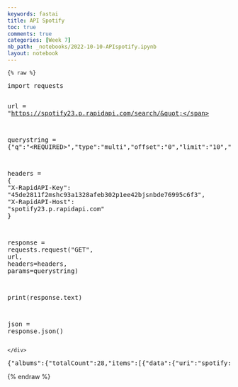 ```yaml
---
keywords: fastai
title: API Spotify
toc: true
comments: true
categories: [Week 7]
nb_path: _notebooks/2022-10-10-APIspotify.ipynb
layout: notebook
---
```


<!--
#################################################
### THIS FILE WAS AUTOGENERATED! DO NOT EDIT! ###
#################################################
# file to edit: _notebooks/2022-10-10-APIspotify.ipynb
-->

<div class="container" id="notebook-container">
        
    {% raw %}
    
<div class="cell border-box-sizing code_cell rendered">
<div class="input">

<div class="inner_cell">
    <div class="input_area">
<div class=" highlight hl-ipython3"><pre><span></span><span class="kn">import</span> <span class="nn">requests</span>

<span class="n">url</span> <span class="o">=</span> <span class="s2">&quot;https://spotify23.p.rapidapi.com/search/&quot;</span>

<span class="n">querystring</span> <span class="o">=</span> <span class="p">{</span><span class="s2">&quot;q&quot;</span><span class="p">:</span><span class="s2">&quot;&lt;REQUIRED&gt;&quot;</span><span class="p">,</span><span class="s2">&quot;type&quot;</span><span class="p">:</span><span class="s2">&quot;multi&quot;</span><span class="p">,</span><span class="s2">&quot;offset&quot;</span><span class="p">:</span><span class="s2">&quot;0&quot;</span><span class="p">,</span><span class="s2">&quot;limit&quot;</span><span class="p">:</span><span class="s2">&quot;10&quot;</span><span class="p">,</span><span class="s2">&quot;numberOfTopResults&quot;</span><span class="p">:</span><span class="s2">&quot;5&quot;</span><span class="p">}</span>

<span class="n">headers</span> <span class="o">=</span> <span class="p">{</span>
	<span class="s2">&quot;X-RapidAPI-Key&quot;</span><span class="p">:</span> <span class="s2">&quot;45de2811f2mshc93a1328afeb302p1ee42bjsnbde76995c6f3&quot;</span><span class="p">,</span>
	<span class="s2">&quot;X-RapidAPI-Host&quot;</span><span class="p">:</span> <span class="s2">&quot;spotify23.p.rapidapi.com&quot;</span>
<span class="p">}</span>

<span class="n">response</span> <span class="o">=</span> <span class="n">requests</span><span class="o">.</span><span class="n">request</span><span class="p">(</span><span class="s2">&quot;GET&quot;</span><span class="p">,</span> <span class="n">url</span><span class="p">,</span> <span class="n">headers</span><span class="o">=</span><span class="n">headers</span><span class="p">,</span> <span class="n">params</span><span class="o">=</span><span class="n">querystring</span><span class="p">)</span>

<span class="nb">print</span><span class="p">(</span><span class="n">response</span><span class="o">.</span><span class="n">text</span><span class="p">)</span>

<span class="n">json</span> <span class="o">=</span> <span class="n">response</span><span class="o">.</span><span class="n">json</span><span class="p">()</span> 
</pre></div>

    </div>
</div>
</div>

<div class="output_wrapper">
<div class="output">

<div class="output_area">

<div class="output_subarea output_stream output_stdout output_text">
<pre>{&#34;albums&#34;:{&#34;totalCount&#34;:28,&#34;items&#34;:[{&#34;data&#34;:{&#34;uri&#34;:&#34;spotify:album:1rVhockt4RAiZFaK3M3zPB&#34;,&#34;name&#34;:&#34;No Jacket Required (2016 Remaster)&#34;,&#34;artists&#34;:{&#34;items&#34;:[{&#34;uri&#34;:&#34;spotify:artist:4lxfqrEsLX6N1N4OCSkILp&#34;,&#34;profile&#34;:{&#34;name&#34;:&#34;Phil Collins&#34;}}]},&#34;coverArt&#34;:{&#34;sources&#34;:[{&#34;url&#34;:&#34;https:\/\/i.scdn.co\/image\/ab67616d00001e0279553c4dcec1846d3a5c49ab&#34;,&#34;width&#34;:300,&#34;height&#34;:300},{&#34;url&#34;:&#34;https:\/\/i.scdn.co\/image\/ab67616d0000485179553c4dcec1846d3a5c49ab&#34;,&#34;width&#34;:64,&#34;height&#34;:64},{&#34;url&#34;:&#34;https:\/\/i.scdn.co\/image\/ab67616d0000b27379553c4dcec1846d3a5c49ab&#34;,&#34;width&#34;:640,&#34;height&#34;:640}]},&#34;date&#34;:{&#34;year&#34;:1985}}},{&#34;data&#34;:{&#34;uri&#34;:&#34;spotify:album:7avlHipAwnKsxcXwC9Wpin&#34;,&#34;name&#34;:&#34;No Jacket Required (Deluxe Edition)&#34;,&#34;artists&#34;:{&#34;items&#34;:[{&#34;uri&#34;:&#34;spotify:artist:4lxfqrEsLX6N1N4OCSkILp&#34;,&#34;profile&#34;:{&#34;name&#34;:&#34;Phil Collins&#34;}}]},&#34;coverArt&#34;:{&#34;sources&#34;:[{&#34;url&#34;:&#34;https:\/\/i.scdn.co\/image\/ab67616d00001e0257480be4ce4fd7659a25b7d9&#34;,&#34;width&#34;:300,&#34;height&#34;:300},{&#34;url&#34;:&#34;https:\/\/i.scdn.co\/image\/ab67616d0000485157480be4ce4fd7659a25b7d9&#34;,&#34;width&#34;:64,&#34;height&#34;:64},{&#34;url&#34;:&#34;https:\/\/i.scdn.co\/image\/ab67616d0000b27357480be4ce4fd7659a25b7d9&#34;,&#34;width&#34;:640,&#34;height&#34;:640}]},&#34;date&#34;:{&#34;year&#34;:1985}}},{&#34;data&#34;:{&#34;uri&#34;:&#34;spotify:album:3JalRx7hoyAC7pyoc7aaw7&#34;,&#34;name&#34;:&#34;Some Assembly Required&#34;,&#34;artists&#34;:{&#34;items&#34;:[{&#34;uri&#34;:&#34;spotify:artist:1dwRnam2taNMv8H3VR6isd&#34;,&#34;profile&#34;:{&#34;name&#34;:&#34;Assembly of Dust&#34;}}]},&#34;coverArt&#34;:{&#34;sources&#34;:[{&#34;url&#34;:&#34;https:\/\/i.scdn.co\/image\/ab67616d00001e023a08256fb7ce8a38b41ea5ff&#34;,&#34;width&#34;:300,&#34;height&#34;:300},{&#34;url&#34;:&#34;https:\/\/i.scdn.co\/image\/ab67616d000048513a08256fb7ce8a38b41ea5ff&#34;,&#34;width&#34;:64,&#34;height&#34;:64},{&#34;url&#34;:&#34;https:\/\/i.scdn.co\/image\/ab67616d0000b2733a08256fb7ce8a38b41ea5ff&#34;,&#34;width&#34;:640,&#34;height&#34;:640}]},&#34;date&#34;:{&#34;year&#34;:2009}}},{&#34;data&#34;:{&#34;uri&#34;:&#34;spotify:album:5gxL1YPTDUtyUG2Qp3wVO0&#34;,&#34;name&#34;:&#34;Required Etiquette Vol. 1&#34;,&#34;artists&#34;:{&#34;items&#34;:[{&#34;uri&#34;:&#34;spotify:artist:0LyfQWJT6nXafLPZqxe9Of&#34;,&#34;profile&#34;:{&#34;name&#34;:&#34;Various Artists&#34;}}]},&#34;coverArt&#34;:{&#34;sources&#34;:[{&#34;url&#34;:&#34;https:\/\/i.scdn.co\/image\/ab67616d00001e023f494786d82cc0f20a452dbe&#34;,&#34;width&#34;:300,&#34;height&#34;:300},{&#34;url&#34;:&#34;https:\/\/i.scdn.co\/image\/ab67616d000048513f494786d82cc0f20a452dbe&#34;,&#34;width&#34;:64,&#34;height&#34;:64},{&#34;url&#34;:&#34;https:\/\/i.scdn.co\/image\/ab67616d0000b2733f494786d82cc0f20a452dbe&#34;,&#34;width&#34;:640,&#34;height&#34;:640}]},&#34;date&#34;:{&#34;year&#34;:2014}}},{&#34;data&#34;:{&#34;uri&#34;:&#34;spotify:album:53aQdegVPKq4MgSGgCQuLz&#34;,&#34;name&#34;:&#34;No Faith Required&#34;,&#34;artists&#34;:{&#34;items&#34;:[{&#34;uri&#34;:&#34;spotify:artist:4DMlDJn7CPSSS0DuUf1vrH&#34;,&#34;profile&#34;:{&#34;name&#34;:&#34;Snowy White&#34;}},{&#34;uri&#34;:&#34;spotify:artist:5zRIFTHDQwGWKZ7z61fFKb&#34;,&#34;profile&#34;:{&#34;name&#34;:&#34;The White Flames&#34;}}]},&#34;coverArt&#34;:{&#34;sources&#34;:[{&#34;url&#34;:&#34;https:\/\/i.scdn.co\/image\/ab67616d00001e02c3e11f275c54926f5bfcb411&#34;,&#34;width&#34;:300,&#34;height&#34;:300},{&#34;url&#34;:&#34;https:\/\/i.scdn.co\/image\/ab67616d00004851c3e11f275c54926f5bfcb411&#34;,&#34;width&#34;:64,&#34;height&#34;:64},{&#34;url&#34;:&#34;https:\/\/i.scdn.co\/image\/ab67616d0000b273c3e11f275c54926f5bfcb411&#34;,&#34;width&#34;:640,&#34;height&#34;:640}]},&#34;date&#34;:{&#34;year&#34;:1996}}},{&#34;data&#34;:{&#34;uri&#34;:&#34;spotify:album:0BbeoTXqQv0qKki6CDcznI&#34;,&#34;name&#34;:&#34;Disassembly Required (Teaser Original Soundtrack)&#34;,&#34;artists&#34;:{&#34;items&#34;:[{&#34;uri&#34;:&#34;spotify:artist:0yXeAQirPMVzAlhxGvux1s&#34;,&#34;profile&#34;:{&#34;name&#34;:&#34;Liam Vickers&#34;}}]},&#34;coverArt&#34;:{&#34;sources&#34;:[{&#34;url&#34;:&#34;https:\/\/i.scdn.co\/image\/ab67616d00001e0226cf2e2751ee0aec2cf62479&#34;,&#34;width&#34;:300,&#34;height&#34;:300},{&#34;url&#34;:&#34;https:\/\/i.scdn.co\/image\/ab67616d0000485126cf2e2751ee0aec2cf62479&#34;,&#34;width&#34;:64,&#34;height&#34;:64},{&#34;url&#34;:&#34;https:\/\/i.scdn.co\/image\/ab67616d0000b27326cf2e2751ee0aec2cf62479&#34;,&#34;width&#34;:640,&#34;height&#34;:640}]},&#34;date&#34;:{&#34;year&#34;:2021}}},{&#34;data&#34;:{&#34;uri&#34;:&#34;spotify:album:1nYOe3S7pWbZwbzS92IScH&#34;,&#34;name&#34;:&#34;Required Repertoire for the 46th PTNA Piano Competition 2022, Vol. 1&#34;,&#34;artists&#34;:{&#34;items&#34;:[{&#34;uri&#34;:&#34;spotify:artist:0LyfQWJT6nXafLPZqxe9Of&#34;,&#34;profile&#34;:{&#34;name&#34;:&#34;Various Artists&#34;}}]},&#34;coverArt&#34;:{&#34;sources&#34;:[{&#34;url&#34;:&#34;https:\/\/i.scdn.co\/image\/ab67616d00001e0258c6ffa1c61bed0f61ac1204&#34;,&#34;width&#34;:300,&#34;height&#34;:300},{&#34;url&#34;:&#34;https:\/\/i.scdn.co\/image\/ab67616d0000485158c6ffa1c61bed0f61ac1204&#34;,&#34;width&#34;:64,&#34;height&#34;:64},{&#34;url&#34;:&#34;https:\/\/i.scdn.co\/image\/ab67616d0000b27358c6ffa1c61bed0f61ac1204&#34;,&#34;width&#34;:640,&#34;height&#34;:640}]},&#34;date&#34;:{&#34;year&#34;:2022}}},{&#34;data&#34;:{&#34;uri&#34;:&#34;spotify:album:3xEUUVwjNVvTaHQjcpea8O&#34;,&#34;name&#34;:&#34;Assembly Required&#34;,&#34;artists&#34;:{&#34;items&#34;:[{&#34;uri&#34;:&#34;spotify:artist:6ytGxUYeXamODJwiXuZvjO&#34;,&#34;profile&#34;:{&#34;name&#34;:&#34;Olivia Penalva&#34;}}]},&#34;coverArt&#34;:{&#34;sources&#34;:[{&#34;url&#34;:&#34;https:\/\/i.scdn.co\/image\/ab67616d00001e02e098b0f0c819f5075263fd0c&#34;,&#34;width&#34;:300,&#34;height&#34;:300},{&#34;url&#34;:&#34;https:\/\/i.scdn.co\/image\/ab67616d00004851e098b0f0c819f5075263fd0c&#34;,&#34;width&#34;:64,&#34;height&#34;:64},{&#34;url&#34;:&#34;https:\/\/i.scdn.co\/image\/ab67616d0000b273e098b0f0c819f5075263fd0c&#34;,&#34;width&#34;:640,&#34;height&#34;:640}]},&#34;date&#34;:{&#34;year&#34;:2022}}},{&#34;data&#34;:{&#34;uri&#34;:&#34;spotify:album:55bIeFDVLsLwa3WEnSJe0C&#34;,&#34;name&#34;:&#34;No Fantasy Required&#34;,&#34;artists&#34;:{&#34;items&#34;:[{&#34;uri&#34;:&#34;spotify:artist:5l9wiTZVfqQTfMDOt0HtwC&#34;,&#34;profile&#34;:{&#34;name&#34;:&#34;Tiga&#34;}}]},&#34;coverArt&#34;:{&#34;sources&#34;:[{&#34;url&#34;:&#34;https:\/\/i.scdn.co\/image\/ab67616d00001e023542e4268c5a12d41a98b164&#34;,&#34;width&#34;:300,&#34;height&#34;:300},{&#34;url&#34;:&#34;https:\/\/i.scdn.co\/image\/ab67616d000048513542e4268c5a12d41a98b164&#34;,&#34;width&#34;:64,&#34;height&#34;:64},{&#34;url&#34;:&#34;https:\/\/i.scdn.co\/image\/ab67616d0000b2733542e4268c5a12d41a98b164&#34;,&#34;width&#34;:640,&#34;height&#34;:640}]},&#34;date&#34;:{&#34;year&#34;:2016}}},{&#34;data&#34;:{&#34;uri&#34;:&#34;spotify:album:2ZNhj2qao5CEasrS2NH45J&#34;,&#34;name&#34;:&#34;No Assembly Required&#34;,&#34;artists&#34;:{&#34;items&#34;:[{&#34;uri&#34;:&#34;spotify:artist:70BRQ5tBte6kVqHviL3srE&#34;,&#34;profile&#34;:{&#34;name&#34;:&#34;Pieces Of A Dream&#34;}}]},&#34;coverArt&#34;:{&#34;sources&#34;:[{&#34;url&#34;:&#34;https:\/\/i.scdn.co\/image\/ab67616d00001e0238b547096e33bf308c492a4b&#34;,&#34;width&#34;:300,&#34;height&#34;:300},{&#34;url&#34;:&#34;https:\/\/i.scdn.co\/image\/ab67616d0000485138b547096e33bf308c492a4b&#34;,&#34;width&#34;:64,&#34;height&#34;:64},{&#34;url&#34;:&#34;https:\/\/i.scdn.co\/image\/ab67616d0000b27338b547096e33bf308c492a4b&#34;,&#34;width&#34;:640,&#34;height&#34;:640}]},&#34;date&#34;:{&#34;year&#34;:2004}}}]},&#34;artists&#34;:{&#34;totalCount&#34;:9,&#34;items&#34;:[{&#34;data&#34;:{&#34;uri&#34;:&#34;spotify:artist:1g05P4Ua1FzC0cQxSlgmyu&#34;,&#34;profile&#34;:{&#34;name&#34;:&#34;Required&#34;},&#34;visuals&#34;:{&#34;avatarImage&#34;:{&#34;sources&#34;:[{&#34;url&#34;:&#34;https:\/\/i.scdn.co\/image\/ab6761610000e5ebc86baaa7ad722a74dda4d43c&#34;,&#34;width&#34;:640,&#34;height&#34;:640},{&#34;url&#34;:&#34;https:\/\/i.scdn.co\/image\/ab6761610000f178c86baaa7ad722a74dda4d43c&#34;,&#34;width&#34;:160,&#34;height&#34;:160}]}}}},{&#34;data&#34;:{&#34;uri&#34;:&#34;spotify:artist:2FikzP9y7jVNqwpMgvyxnk&#34;,&#34;profile&#34;:{&#34;name&#34;:&#34;Assembly Required&#34;},&#34;visuals&#34;:{&#34;avatarImage&#34;:{&#34;sources&#34;:[{&#34;url&#34;:&#34;https:\/\/i.scdn.co\/image\/ab6761610000e5eb4cbc0b4529e9795a45a7ffe2&#34;,&#34;width&#34;:640,&#34;height&#34;:640},{&#34;url&#34;:&#34;https:\/\/i.scdn.co\/image\/ab6761610000f1784cbc0b4529e9795a45a7ffe2&#34;,&#34;width&#34;:160,&#34;height&#34;:160}]}}}},{&#34;data&#34;:{&#34;uri&#34;:&#34;spotify:artist:4C2vxz7RaHdh9A97EA4NEp&#34;,&#34;profile&#34;:{&#34;name&#34;:&#34;Required for Entry&#34;},&#34;visuals&#34;:{&#34;avatarImage&#34;:{&#34;sources&#34;:[{&#34;url&#34;:&#34;https:\/\/i.scdn.co\/image\/ab6761610000e5eb49f6cfb7fc3162bd3024683a&#34;,&#34;width&#34;:640,&#34;height&#34;:640},{&#34;url&#34;:&#34;https:\/\/i.scdn.co\/image\/ab6761610000f17849f6cfb7fc3162bd3024683a&#34;,&#34;width&#34;:160,&#34;height&#34;:160}]}}}},{&#34;data&#34;:{&#34;uri&#34;:&#34;spotify:artist:0S5ZedpU3jHX9ihOrOVYhT&#34;,&#34;profile&#34;:{&#34;name&#34;:&#34;Maintenance Required&#34;},&#34;visuals&#34;:{&#34;avatarImage&#34;:{&#34;sources&#34;:[{&#34;url&#34;:&#34;https:\/\/i.scdn.co\/image\/ab6761610000e5ebbbe71234449ca45b2bc7da2a&#34;,&#34;width&#34;:640,&#34;height&#34;:640},{&#34;url&#34;:&#34;https:\/\/i.scdn.co\/image\/ab6761610000f178bbe71234449ca45b2bc7da2a&#34;,&#34;width&#34;:160,&#34;height&#34;:160}]}}}},{&#34;data&#34;:{&#34;uri&#34;:&#34;spotify:artist:7npQgtl4CC9gX2uq9voTT2&#34;,&#34;profile&#34;:{&#34;name&#34;:&#34;No Assembly Required&#34;},&#34;visuals&#34;:{&#34;avatarImage&#34;:{&#34;sources&#34;:[{&#34;url&#34;:&#34;https:\/\/i.scdn.co\/image\/ab6761610000e5ebd0309f42daa0bfd24954bd6e&#34;,&#34;width&#34;:640,&#34;height&#34;:640},{&#34;url&#34;:&#34;https:\/\/i.scdn.co\/image\/ab6761610000f178d0309f42daa0bfd24954bd6e&#34;,&#34;width&#34;:160,&#34;height&#34;:160}]}}}},{&#34;data&#34;:{&#34;uri&#34;:&#34;spotify:artist:5QDlAcYAOhP52ors9UnBah&#34;,&#34;profile&#34;:{&#34;name&#34;:&#34;No Assembly Required&#34;},&#34;visuals&#34;:{&#34;avatarImage&#34;:null}}},{&#34;data&#34;:{&#34;uri&#34;:&#34;spotify:artist:6BAFZXut0gZrxHlxNWUBzn&#34;,&#34;profile&#34;:{&#34;name&#34;:&#34;Hard Hat Required!!&#34;},&#34;visuals&#34;:{&#34;avatarImage&#34;:{&#34;sources&#34;:[{&#34;url&#34;:&#34;https:\/\/i.scdn.co\/image\/ab67616d0000b273f47c07d1097b04371ca2474a&#34;,&#34;width&#34;:640,&#34;height&#34;:640},{&#34;url&#34;:&#34;https:\/\/i.scdn.co\/image\/ab67616d00004851f47c07d1097b04371ca2474a&#34;,&#34;width&#34;:64,&#34;height&#34;:64}]}}}},{&#34;data&#34;:{&#34;uri&#34;:&#34;spotify:artist:5Ct8sSRWZX4Pp9hEJ6Qr9f&#34;,&#34;profile&#34;:{&#34;name&#34;:&#34;No Assembly Required&#34;},&#34;visuals&#34;:{&#34;avatarImage&#34;:{&#34;sources&#34;:[{&#34;url&#34;:&#34;https:\/\/i.scdn.co\/image\/ab67616d0000b27391150be1b9ed929035666754&#34;,&#34;width&#34;:640,&#34;height&#34;:640},{&#34;url&#34;:&#34;https:\/\/i.scdn.co\/image\/ab67616d0000485191150be1b9ed929035666754&#34;,&#34;width&#34;:64,&#34;height&#34;:64}]}}}},{&#34;data&#34;:{&#34;uri&#34;:&#34;spotify:artist:1q1qCPxxITofbZLotknvyB&#34;,&#34;profile&#34;:{&#34;name&#34;:&#34;Some Assembly Required&#34;},&#34;visuals&#34;:{&#34;avatarImage&#34;:{&#34;sources&#34;:[{&#34;url&#34;:&#34;https:\/\/i.scdn.co\/image\/ab67616d0000b273783e027a2b93eb73654f71e6&#34;,&#34;width&#34;:640,&#34;height&#34;:640},{&#34;url&#34;:&#34;https:\/\/i.scdn.co\/image\/ab67616d00004851783e027a2b93eb73654f71e6&#34;,&#34;width&#34;:64,&#34;height&#34;:64}]}}}}]},&#34;episodes&#34;:{&#34;totalCount&#34;:916,&#34;items&#34;:[{&#34;data&#34;:{&#34;uri&#34;:&#34;spotify:episode:4afg7iiB5Ql8hv5DCpP9KH&#34;,&#34;name&#34;:&#34;Ep. 1023 - New Medical Guidelines Say Parental Consent Not Required For Child Gender Transition&#34;,&#34;coverArt&#34;:{&#34;sources&#34;:[{&#34;url&#34;:&#34;https:\/\/i.scdn.co\/image\/ab6765630000f68d306e6ebc33226673336530f8&#34;,&#34;width&#34;:64,&#34;height&#34;:64},{&#34;url&#34;:&#34;https:\/\/i.scdn.co\/image\/ab67656300005f1f306e6ebc33226673336530f8&#34;,&#34;width&#34;:300,&#34;height&#34;:300},{&#34;url&#34;:&#34;https:\/\/i.scdn.co\/image\/ab6765630000ba8a306e6ebc33226673336530f8&#34;,&#34;width&#34;:640,&#34;height&#34;:640}]},&#34;duration&#34;:{&#34;totalMilliseconds&#34;:3435546},&#34;releaseDate&#34;:{&#34;isoString&#34;:&#34;2022-09-16T18:30:00Z&#34;},&#34;podcast&#34;:{&#34;coverArt&#34;:{&#34;sources&#34;:[{&#34;url&#34;:&#34;https:\/\/i.scdn.co\/image\/ab6765630000f68d306e6ebc33226673336530f8&#34;,&#34;width&#34;:64,&#34;height&#34;:64},{&#34;url&#34;:&#34;https:\/\/i.scdn.co\/image\/ab67656300005f1f306e6ebc33226673336530f8&#34;,&#34;width&#34;:300,&#34;height&#34;:300},{&#34;url&#34;:&#34;https:\/\/i.scdn.co\/image\/ab6765630000ba8a306e6ebc33226673336530f8&#34;,&#34;width&#34;:640,&#34;height&#34;:640}]}},&#34;description&#34;:&#34;Click here to join the member exclusive portion of my show: https:\/\/utm.io\/ueSEm\u00a0  Today on the Matt Walsh Show, the leading \u201ctransgender health\u201d organization has finally released its new guidelines recommending medical and surgical transition for kids. It also recommends going around the parents if they aren\u2019t \u201caffirming.\u201d Parental consent is now optional, says WPATH. Also, in one of the best stories of the year, governor Ron DeSantis ships plane loads of illegals to the sanctuary city of Martha\u2019s Vineyard. We\u2019ll find out how this is just like the holocaust, according to the Left. And the treasury secretary says that the IRS is the foundation of our country. In our Daily Cancellation, a fat activist on Twitter says that she\u2019s only fat because of white people. How does she connect those dots?\u00a0 \u00a0 - - -\u00a0  DailyWire+:  Stop giving your money to woke corporations that hate you. Get your Jeremy\u2019s Razors today at https:\/\/www.jeremysrazors.com.\u00a0  Get the brand new Johnny the Walrus Plushie here: https:\/\/bit.ly\/3CHeLlu\u00a0  \u00a0- - -\u00a0  Today\u2019s Sponsors:  With thousands of satisfied customers and an A+ rating with the Better Business Bureau, Birch Gold can help you protect your savings. Text \&#34;WALSH\&#34; to 989898 for your no-cost, no-obligation, FREE information kit.  Get 10% OFF Your Will! Use Promo Code \u2018WALSH\u2019 at EpicWill.com\u00a0 - - -  Socials:  Follow on Twitter: https:\/\/bit.ly\/3Rv1VeF\u00a0  Follow on Instagram: https:\/\/bit.ly\/3KZC3oA\u00a0  Follow on Facebook: https:\/\/bit.ly\/3eBKjiA\u00a0  Subscribe on YouTube: https:\/\/bit.ly\/3RQp4rs\u00a0 Learn more about your ad choices. Visit podcastchoices.com\/adchoices&#34;,&#34;contentRating&#34;:{&#34;label&#34;:&#34;NONE&#34;}}},{&#34;data&#34;:{&#34;uri&#34;:&#34;spotify:episode:3K4S63et2MdE0227PBB9dw&#34;,&#34;name&#34;:&#34;The Video Game Required Reading List: 1995-1999 [The Resties]&#34;,&#34;coverArt&#34;:{&#34;sources&#34;:[{&#34;url&#34;:&#34;https:\/\/i.scdn.co\/image\/ab6765630000f68d493f9081e6102fecccdfeddb&#34;,&#34;width&#34;:64,&#34;height&#34;:64},{&#34;url&#34;:&#34;https:\/\/i.scdn.co\/image\/ab67656300005f1f493f9081e6102fecccdfeddb&#34;,&#34;width&#34;:300,&#34;height&#34;:300},{&#34;url&#34;:&#34;https:\/\/i.scdn.co\/image\/ab6765630000ba8a493f9081e6102fecccdfeddb&#34;,&#34;width&#34;:640,&#34;height&#34;:640}]},&#34;duration&#34;:{&#34;totalMilliseconds&#34;:3833113},&#34;releaseDate&#34;:{&#34;isoString&#34;:&#34;2022-10-04T06:00:00Z&#34;},&#34;podcast&#34;:{&#34;coverArt&#34;:{&#34;sources&#34;:[{&#34;url&#34;:&#34;https:\/\/i.scdn.co\/image\/0eac8fed3787b82b1f34f5d4ba7a890764d17e48&#34;,&#34;width&#34;:64,&#34;height&#34;:64},{&#34;url&#34;:&#34;https:\/\/i.scdn.co\/image\/7ca66d4bb76706d2a7456813872d08815fe4b9ef&#34;,&#34;width&#34;:300,&#34;height&#34;:300},{&#34;url&#34;:&#34;https:\/\/i.scdn.co\/image\/9dcdb02a31e7eb76c0b97e272476db6552838a3a&#34;,&#34;width&#34;:640,&#34;height&#34;:640}]}},&#34;description&#34;:&#34;The Resties Required Reading List returns! \u00a0Our goal is to curate a \&#34;must play\&#34; list of 25 games released between 1980 to 2020. Think of it like Video Games 101. This week, we&#39;ve selected games from 1995-1999. Join us as we revisit the moment when video games went \u00a0mainstream!\u00a0Visit @thebestiespod on Twitter to see a full list of games from this week&#39;s episode.Previous picks:1985-89 - Super Mario Bros., The Legend of Zelda, SimCity2005-09 - Resident Evil 4, Wii Sports, Call of Duty: Modern WarfareThis week&#39;s bonus recs:\u00a0Deep Rock Galactic and When Worlds Collide (1951)\u00a0&#34;,&#34;contentRating&#34;:{&#34;label&#34;:&#34;EXPLICIT&#34;}}},{&#34;data&#34;:{&#34;uri&#34;:&#34;spotify:episode:1K69VSdmJf2iWMGd7Ys21j&#34;,&#34;name&#34;:&#34;No More Than This Is Required | Ask Daily Stoic&#34;,&#34;coverArt&#34;:{&#34;sources&#34;:[{&#34;url&#34;:&#34;https:\/\/i.scdn.co\/image\/ab6765630000f68d8488dbb4b623f432a3b6a673&#34;,&#34;width&#34;:64,&#34;height&#34;:64},{&#34;url&#34;:&#34;https:\/\/i.scdn.co\/image\/ab67656300005f1f8488dbb4b623f432a3b6a673&#34;,&#34;width&#34;:300,&#34;height&#34;:300},{&#34;url&#34;:&#34;https:\/\/i.scdn.co\/image\/ab6765630000ba8a8488dbb4b623f432a3b6a673&#34;,&#34;width&#34;:640,&#34;height&#34;:640}]},&#34;duration&#34;:{&#34;totalMilliseconds&#34;:973635},&#34;releaseDate&#34;:{&#34;isoString&#34;:&#34;2022-09-30T07:00:00Z&#34;},&#34;podcast&#34;:{&#34;coverArt&#34;:{&#34;sources&#34;:[{&#34;url&#34;:&#34;https:\/\/i.scdn.co\/image\/ab6765630000f68d8488dbb4b623f432a3b6a673&#34;,&#34;width&#34;:64,&#34;height&#34;:64},{&#34;url&#34;:&#34;https:\/\/i.scdn.co\/image\/ab67656300005f1f8488dbb4b623f432a3b6a673&#34;,&#34;width&#34;:300,&#34;height&#34;:300},{&#34;url&#34;:&#34;https:\/\/i.scdn.co\/image\/ab6765630000ba8a8488dbb4b623f432a3b6a673&#34;,&#34;width&#34;:640,&#34;height&#34;:640}]}},&#34;description&#34;:&#34;We are impressed by people who do incredible things\u2013whether it\u2019s creating some great work of art or pulling off some impossible athletic feat, bringing about social change or building an enormous organization. How did they do it? Where did that come from? Sometimes to excuse our own failures, we tell ourselves it was genius or genetics, inspiration rather than perspiration.\ud83d\udcd5 Ryan Holiday&#39;s new book \&#34;Discipline Is Destiny\&#34; is available for pre-order now! We\u2019ve put together a bunch of cool preorder bonuses\u2014among them is a signed and numbered page from the original manuscript of the book. You can learn more about those and how to receive them over at Dailystoic.com\/preorder.\u00a0\u2709\ufe0f Want Stoic wisdom delivered to your inbox daily? Sign up for the FREE Daily Stoic email at https:\/\/dailystoic.com\/dailyemail\ud83d\udcf1 Follow us: Instagram, Twitter, YouTube, TikTok, and Facebook\u00a0See Privacy Policy at https:\/\/art19.com\/privacy and California Privacy Notice at https:\/\/art19.com\/privacy#do-not-sell-my-info.&#34;,&#34;contentRating&#34;:{&#34;label&#34;:&#34;NONE&#34;}}},{&#34;data&#34;:{&#34;uri&#34;:&#34;spotify:episode:0KoDcIN8UXlDFKYYiuwClc&#34;,&#34;name&#34;:&#34;S7E2: No Roadmap Required&#34;,&#34;coverArt&#34;:{&#34;sources&#34;:[{&#34;url&#34;:&#34;https:\/\/i.scdn.co\/image\/ab6765630000f68dc003d1a0800c56a9b3a5f29c&#34;,&#34;width&#34;:64,&#34;height&#34;:64},{&#34;url&#34;:&#34;https:\/\/i.scdn.co\/image\/ab67656300005f1fc003d1a0800c56a9b3a5f29c&#34;,&#34;width&#34;:300,&#34;height&#34;:300},{&#34;url&#34;:&#34;https:\/\/i.scdn.co\/image\/ab6765630000ba8ac003d1a0800c56a9b3a5f29c&#34;,&#34;width&#34;:640,&#34;height&#34;:640}]},&#34;duration&#34;:{&#34;totalMilliseconds&#34;:2357774},&#34;releaseDate&#34;:{&#34;isoString&#34;:&#34;2022-09-20T00:00:00Z&#34;},&#34;podcast&#34;:{&#34;coverArt&#34;:{&#34;sources&#34;:[{&#34;url&#34;:&#34;https:\/\/i.scdn.co\/image\/ab6765630000f68dc003d1a0800c56a9b3a5f29c&#34;,&#34;width&#34;:64,&#34;height&#34;:64},{&#34;url&#34;:&#34;https:\/\/i.scdn.co\/image\/ab67656300005f1fc003d1a0800c56a9b3a5f29c&#34;,&#34;width&#34;:300,&#34;height&#34;:300},{&#34;url&#34;:&#34;https:\/\/i.scdn.co\/image\/ab6765630000ba8ac003d1a0800c56a9b3a5f29c&#34;,&#34;width&#34;:640,&#34;height&#34;:640}]}},&#34;description&#34;:&#34;Michaela always craved the kind of life she didn\u2019t have as a kid. She\u2019d find a stable guy, settle down, and start a family. For several years, she seemed to be on her way. But then she discovered that, no matter how clear that original path may have seemed, she ultimately had to build her own. Email us at loveletters@boston.com.&#34;,&#34;contentRating&#34;:{&#34;label&#34;:&#34;EXPLICIT&#34;}}},{&#34;data&#34;:{&#34;uri&#34;:&#34;spotify:episode:4GN7MqKoicdv5lXOVpLRGc&#34;,&#34;name&#34;:&#34;Orgasms &amp; Oral (No Penetration Required)&#34;,&#34;coverArt&#34;:{&#34;sources&#34;:[{&#34;url&#34;:&#34;https:\/\/i.scdn.co\/image\/ab6765630000f68de0ba39359ef77404cd19e8e5&#34;,&#34;width&#34;:64,&#34;height&#34;:64},{&#34;url&#34;:&#34;https:\/\/i.scdn.co\/image\/ab67656300005f1fe0ba39359ef77404cd19e8e5&#34;,&#34;width&#34;:300,&#34;height&#34;:300},{&#34;url&#34;:&#34;https:\/\/i.scdn.co\/image\/ab6765630000ba8ae0ba39359ef77404cd19e8e5&#34;,&#34;width&#34;:640,&#34;height&#34;:640}]},&#34;duration&#34;:{&#34;totalMilliseconds&#34;:1971853},&#34;releaseDate&#34;:{&#34;isoString&#34;:&#34;2022-07-12T18:21:00Z&#34;},&#34;podcast&#34;:{&#34;coverArt&#34;:{&#34;sources&#34;:[{&#34;url&#34;:&#34;https:\/\/i.scdn.co\/image\/ab6765630000f68de0ba39359ef77404cd19e8e5&#34;,&#34;width&#34;:64,&#34;height&#34;:64},{&#34;url&#34;:&#34;https:\/\/i.scdn.co\/image\/ab67656300005f1fe0ba39359ef77404cd19e8e5&#34;,&#34;width&#34;:300,&#34;height&#34;:300},{&#34;url&#34;:&#34;https:\/\/i.scdn.co\/image\/ab6765630000ba8ae0ba39359ef77404cd19e8e5&#34;,&#34;width&#34;:640,&#34;height&#34;:640}]}},&#34;description&#34;:&#34;It\u2019s a good time to expand our definition of sex. At the end of the day, sex is play for adults: it\u2019s where we collaborate with another person, creating a momentary world of pleasure and eroticism with them. But so often, we assume that sex equals penetration, and here\u2019s the problem with that: not everyone orgasms during penetration. Not everyone feels erotic during penetration! So let\u2019s make sex more interesting and exploratory, shall we?On today\u2019s show, I\u2019m talking up all the different types of non-penetrative sex \u2013 like mutual masturbation, sensual massage, toys, hand stuff \u2013 to help you break out of a conventional sex script, and have sex that\u2019s more tailored to your personality and desires. Because you never have to take penetration off the table entirely\u2026but what would happen if you took it off the table for a little while? (Hint: probably more orgasms.)\u00a0Show Notes:Prostate Play 101Want to Try a Sex Cleanse?\u00a0Penis Problems, Solved\u00a0Shop with Emily4 Ways to Close The Orgasm GapFirst Date, First Orgasm, First Threesome\u00a0 Hosted on Acast. See acast.com\/privacy for more information.&#34;,&#34;contentRating&#34;:{&#34;label&#34;:&#34;EXPLICIT&#34;}}},{&#34;data&#34;:{&#34;uri&#34;:&#34;spotify:episode:1pIV5kyw1Yg1NULRJyM240&#34;,&#34;name&#34;:&#34;The Flagship: &#39;All Gas, No Breaks&#39; mentality required for Texas facing embattled Oklahoma&#34;,&#34;coverArt&#34;:{&#34;sources&#34;:[{&#34;url&#34;:&#34;https:\/\/i.scdn.co\/image\/ab6765630000f68d75db97843096b67fa8a949f7&#34;,&#34;width&#34;:64,&#34;height&#34;:64},{&#34;url&#34;:&#34;https:\/\/i.scdn.co\/image\/ab67656300005f1f75db97843096b67fa8a949f7&#34;,&#34;width&#34;:300,&#34;height&#34;:300},{&#34;url&#34;:&#34;https:\/\/i.scdn.co\/image\/ab6765630000ba8a75db97843096b67fa8a949f7&#34;,&#34;width&#34;:640,&#34;height&#34;:640}]},&#34;duration&#34;:{&#34;totalMilliseconds&#34;:2805916},&#34;releaseDate&#34;:{&#34;isoString&#34;:&#34;2022-10-07T19:29:00Z&#34;},&#34;podcast&#34;:{&#34;coverArt&#34;:{&#34;sources&#34;:[{&#34;url&#34;:&#34;https:\/\/i.scdn.co\/image\/ab6765630000f68d5a9969c4a0d7dca4426ac445&#34;,&#34;width&#34;:64,&#34;height&#34;:64},{&#34;url&#34;:&#34;https:\/\/i.scdn.co\/image\/ab67656300005f1f5a9969c4a0d7dca4426ac445&#34;,&#34;width&#34;:300,&#34;height&#34;:300},{&#34;url&#34;:&#34;https:\/\/i.scdn.co\/image\/ab6765630000ba8a5a9969c4a0d7dca4426ac445&#34;,&#34;width&#34;:640,&#34;height&#34;:640}]}},&#34;description&#34;:&#34;One of the most unique rivalry games in College Football kicks off Saturday morning when Texas takes on Oklahoma in the Red River Showdown. The Flagship Podcast delivers a loaded shows leading up to kickoff as Horns247&#39;s Chip Brown and Taylor Estes deliver the latest intel on the Longhorns QB situation, what to expect from Texas against this embattled OU team and much, much more!   To learn more about listener data and our privacy practices visit: https:\/\/www.audacyinc.com\/privacy-policy     Learn more about your ad choices. Visit https:\/\/podcastchoices.com\/adchoices&#34;,&#34;contentRating&#34;:{&#34;label&#34;:&#34;NONE&#34;}}},{&#34;data&#34;:{&#34;uri&#34;:&#34;spotify:episode:4zdN5vspt3aA2uxmq0sQDt&#34;,&#34;name&#34;:&#34;BARD - Required Standard of Care&#34;,&#34;coverArt&#34;:{&#34;sources&#34;:[{&#34;url&#34;:&#34;https:\/\/i.scdn.co\/image\/ab6765630000f68dc368e8f06ee575aa1e13b698&#34;,&#34;width&#34;:64,&#34;height&#34;:64},{&#34;url&#34;:&#34;https:\/\/i.scdn.co\/image\/ab67656300005f1fc368e8f06ee575aa1e13b698&#34;,&#34;width&#34;:300,&#34;height&#34;:300},{&#34;url&#34;:&#34;https:\/\/i.scdn.co\/image\/ab6765630000ba8ac368e8f06ee575aa1e13b698&#34;,&#34;width&#34;:640,&#34;height&#34;:640}]},&#34;duration&#34;:{&#34;totalMilliseconds&#34;:894563},&#34;releaseDate&#34;:{&#34;isoString&#34;:&#34;2022-10-02T17:00:00Z&#34;},&#34;podcast&#34;:{&#34;coverArt&#34;:{&#34;sources&#34;:[{&#34;url&#34;:&#34;https:\/\/i.scdn.co\/image\/ab6765630000f68dc368e8f06ee575aa1e13b698&#34;,&#34;width&#34;:64,&#34;height&#34;:64},{&#34;url&#34;:&#34;https:\/\/i.scdn.co\/image\/ab67656300005f1fc368e8f06ee575aa1e13b698&#34;,&#34;width&#34;:300,&#34;height&#34;:300},{&#34;url&#34;:&#34;https:\/\/i.scdn.co\/image\/ab6765630000ba8ac368e8f06ee575aa1e13b698&#34;,&#34;width&#34;:640,&#34;height&#34;:640}]}},&#34;description&#34;:&#34;Mark and Gary link up on Sunday morning to discuss Gavin Newsom&#39;s signing of previously discussed California Assembly Bill 2098 governing what doctors can say to their patients. They also discuss a development in the Erika Jayne Tom Girardi saga and tease a story that&#39;ll be covered in further depth early this week with Adam.  Watch Beyond A Reasonable Doubt on YouTube at YouTube.com\/ReasonableDoubtPodcast and subscribe while you&#39;re there.&#34;,&#34;contentRating&#34;:{&#34;label&#34;:&#34;NONE&#34;}}},{&#34;data&#34;:{&#34;uri&#34;:&#34;spotify:episode:5JTNmxeJ0xysbdspkgDElm&#34;,&#34;name&#34;:&#34;Peloton: Some Assembly Required&#34;,&#34;coverArt&#34;:{&#34;sources&#34;:[{&#34;url&#34;:&#34;https:\/\/i.scdn.co\/image\/ab6765630000f68d7bc876aa398b648f92bceaa5&#34;,&#34;width&#34;:64,&#34;height&#34;:64},{&#34;url&#34;:&#34;https:\/\/i.scdn.co\/image\/ab67656300005f1f7bc876aa398b648f92bceaa5&#34;,&#34;width&#34;:300,&#34;height&#34;:300},{&#34;url&#34;:&#34;https:\/\/i.scdn.co\/image\/ab6765630000ba8a7bc876aa398b648f92bceaa5&#34;,&#34;width&#34;:640,&#34;height&#34;:640}]},&#34;duration&#34;:{&#34;totalMilliseconds&#34;:1358367},&#34;releaseDate&#34;:{&#34;isoString&#34;:&#34;2022-08-24T20:00:00Z&#34;},&#34;podcast&#34;:{&#34;coverArt&#34;:{&#34;sources&#34;:[{&#34;url&#34;:&#34;https:\/\/i.scdn.co\/image\/ab6765630000f68d7bc876aa398b648f92bceaa5&#34;,&#34;width&#34;:64,&#34;height&#34;:64},{&#34;url&#34;:&#34;https:\/\/i.scdn.co\/image\/ab67656300005f1f7bc876aa398b648f92bceaa5&#34;,&#34;width&#34;:300,&#34;height&#34;:300},{&#34;url&#34;:&#34;https:\/\/i.scdn.co\/image\/ab6765630000ba8a7bc876aa398b648f92bceaa5&#34;,&#34;width&#34;:640,&#34;height&#34;:640}]}},&#34;description&#34;:&#34;Amazon becomes the first partner to sell Peloton&#39;s equipment and apparel on their own site. (0:21) Bill Mann discusses: - The upside potential for Peloton - Whether Peloton may become part of Amazon&#39;s Prime membership offerings - Toll Brothers blaming supply chain and labor shortages for a cut in guidance - Nordstrom&#39;s challenges with inventory and family ownership (11:31) Jeremy Bowman and Jason Hall engage in a Bull vs. Bear debate over Beyond Meat. Who won the debate? You can cast your vote in our poll on Twitter @MotleyFoolMoney. Stocks mentioned: PTON, AMZN, TOL, JWN, BYND, YUM Host: Chris Hill Guest: Bill Mann Producer: Ricky Mulvey Engineer: Dan Boyd&#34;,&#34;contentRating&#34;:{&#34;label&#34;:&#34;NONE&#34;}}},{&#34;data&#34;:{&#34;uri&#34;:&#34;spotify:episode:5b7S50H9UhDr1iSQHBDxnD&#34;,&#34;name&#34;:&#34;WHATEVER IS REQUIRED&#34;,&#34;coverArt&#34;:{&#34;sources&#34;:[{&#34;url&#34;:&#34;https:\/\/i.scdn.co\/image\/bcc27befd398f1cb53da780aeac22af6c3d6264f&#34;,&#34;width&#34;:64,&#34;height&#34;:36},{&#34;url&#34;:&#34;https:\/\/i.scdn.co\/image\/4b3673c2783a84793200bcfc75186a6f94b47284&#34;,&#34;width&#34;:300,&#34;height&#34;:169},{&#34;url&#34;:&#34;https:\/\/i.scdn.co\/image\/935182f3581b526209c3c7236987a6717865d362&#34;,&#34;width&#34;:640,&#34;height&#34;:360}]},&#34;duration&#34;:{&#34;totalMilliseconds&#34;:211644},&#34;releaseDate&#34;:{&#34;isoString&#34;:&#34;2018-09-27T02:06:00Z&#34;},&#34;podcast&#34;:{&#34;coverArt&#34;:{&#34;sources&#34;:[{&#34;url&#34;:&#34;https:\/\/i.scdn.co\/image\/1dfd39d29f4f582a1b05fc0e5b09e00d97c780b4&#34;,&#34;width&#34;:64,&#34;height&#34;:64},{&#34;url&#34;:&#34;https:\/\/i.scdn.co\/image\/f52eb414473d024bcd8edf24ba8787a4cbdb0059&#34;,&#34;width&#34;:300,&#34;height&#34;:300},{&#34;url&#34;:&#34;https:\/\/i.scdn.co\/image\/9daaf33e2fe6b144fc5423ce2bdc19fc3c9190f4&#34;,&#34;width&#34;:640,&#34;height&#34;:640}]}},&#34;description&#34;:&#34;This episode is spoken by Dr. Ken Friendly, Les Brown, Eric Thomas and Andy Frisella. You can see more of Dr. Ken Friendly at tr.im\/DrKenFriendly, Les Brown at tr.im\/LesBrown, Eric Thomas at tr.im\/EricThomas and Andy Frisella at tr.im\/AndyFrisella. The music is MK Ultra by Really Slow Motion. You can see more of Really Slow Motion at tr.im\/ReallySlowMotion.&#34;,&#34;contentRating&#34;:{&#34;label&#34;:&#34;NONE&#34;}}},{&#34;data&#34;:{&#34;uri&#34;:&#34;spotify:episode:7ApZigXnepkUslqMgFDrwC&#34;,&#34;name&#34;:&#34;r\/Choosingbeggars JOB OPENING: PhD required. Pay: $0&#34;,&#34;coverArt&#34;:{&#34;sources&#34;:[{&#34;url&#34;:&#34;https:\/\/i.scdn.co\/image\/8ac63e7a1028fce0c8790ed9738614d4d886b6cc&#34;,&#34;width&#34;:64,&#34;height&#34;:64},{&#34;url&#34;:&#34;https:\/\/i.scdn.co\/image\/a07c27c4d7bdd30b14c8f828002d1c3f0a74d1ad&#34;,&#34;width&#34;:300,&#34;height&#34;:300},{&#34;url&#34;:&#34;https:\/\/i.scdn.co\/image\/b62520a69d29390116eb0f9f9a911f780c54960e&#34;,&#34;width&#34;:640,&#34;height&#34;:640}]},&#34;duration&#34;:{&#34;totalMilliseconds&#34;:954618},&#34;releaseDate&#34;:{&#34;isoString&#34;:&#34;2021-02-05T14:07:00Z&#34;},&#34;podcast&#34;:{&#34;coverArt&#34;:{&#34;sources&#34;:[{&#34;url&#34;:&#34;https:\/\/i.scdn.co\/image\/8ac63e7a1028fce0c8790ed9738614d4d886b6cc&#34;,&#34;width&#34;:64,&#34;height&#34;:64},{&#34;url&#34;:&#34;https:\/\/i.scdn.co\/image\/a07c27c4d7bdd30b14c8f828002d1c3f0a74d1ad&#34;,&#34;width&#34;:300,&#34;height&#34;:300},{&#34;url&#34;:&#34;https:\/\/i.scdn.co\/image\/b62520a69d29390116eb0f9f9a911f780c54960e&#34;,&#34;width&#34;:640,&#34;height&#34;:640}]}},&#34;description&#34;:&#34;r\/Choosingbeggars Are you ready for an exciting new career with CHOOSING BEGGARS INCORPORATED?! We&#39;ve got a great new job opening for a qualified candidate who has a PhD and 20 years of work experience. The pay is only $0 to start, but if you work here you will be rewarded with a sense of pride and accomplishment!&#34;,&#34;contentRating&#34;:{&#34;label&#34;:&#34;NONE&#34;}}}]},&#34;genres&#34;:{&#34;totalCount&#34;:0,&#34;items&#34;:[]},&#34;playlists&#34;:{&#34;totalCount&#34;:3,&#34;items&#34;:[{&#34;data&#34;:{&#34;uri&#34;:&#34;spotify:playlist:4Je4L7rV8xRuiybokARidj&#34;,&#34;name&#34;:&#34;Audiophile\u2019s Guide to Eargasms: Headphones Required \ud83c\udfa7&#34;,&#34;description&#34;:&#34;An eclectic mix of some of my favorite songs to listen to with headphones. Headphones Required for Eargasm Experience!&#34;,&#34;images&#34;:{&#34;items&#34;:[{&#34;sources&#34;:[{&#34;url&#34;:&#34;https:\/\/i.scdn.co\/image\/ab67706c0000da848349d25e06538a01f545e4b4&#34;,&#34;width&#34;:640,&#34;height&#34;:640}]}]},&#34;owner&#34;:{&#34;name&#34;:&#34;Priscilla Bernstein&#34;}}},{&#34;data&#34;:{&#34;uri&#34;:&#34;spotify:playlist:4mTq7OtfwClwWcCGOseL6Y&#34;,&#34;name&#34;:&#34;Lipscomb Rock and Roll - Required Recordings&#34;,&#34;description&#34;:&#34;This playlist was created to facilitate study of the history of rock and roll as presented in Scott D. Lipscomb&amp;#x27;s &amp;quot;Rock and roll: Its history and stylistic development&amp;quot; (8th edition). See the Recommended Recordings list for additional suggestions beyond this core set of tracks.&#34;,&#34;images&#34;:{&#34;items&#34;:[{&#34;sources&#34;:[{&#34;url&#34;:&#34;https:\/\/mosaic.scdn.co\/640\/ab67616d00001e022f017e3180aca26809813d2cab67616d00001e0246556d7ac53c73f319d33442ab67616d00001e028f5281f66452016858aef137ab67616d00001e02a0b8a1ce10fddbba6879262e&#34;,&#34;width&#34;:640,&#34;height&#34;:640},{&#34;url&#34;:&#34;https:\/\/mosaic.scdn.co\/300\/ab67616d00001e022f017e3180aca26809813d2cab67616d00001e0246556d7ac53c73f319d33442ab67616d00001e028f5281f66452016858aef137ab67616d00001e02a0b8a1ce10fddbba6879262e&#34;,&#34;width&#34;:300,&#34;height&#34;:300},{&#34;url&#34;:&#34;https:\/\/mosaic.scdn.co\/60\/ab67616d00001e022f017e3180aca26809813d2cab67616d00001e0246556d7ac53c73f319d33442ab67616d00001e028f5281f66452016858aef137ab67616d00001e02a0b8a1ce10fddbba6879262e&#34;,&#34;width&#34;:60,&#34;height&#34;:60}]}]},&#34;owner&#34;:{&#34;name&#34;:&#34;Scott Lipscomb&#34;}}},{&#34;data&#34;:{&#34;uri&#34;:&#34;spotify:playlist:5HcGRtFtRbYIXuzn50QMdP&#34;,&#34;name&#34;:&#34;We Are Scientists - Required Reading&#34;,&#34;description&#34;:&#34;Using a careful combination of streaming statistics and the clapping sounds we hear at shows, we\u2019ve generated the definitive Greatest Hits playlist. For fans of We Are Scientists, and of rock &amp;amp; roll music, this is truly\u2026 Required Reading.&#34;,&#34;images&#34;:{&#34;items&#34;:[{&#34;sources&#34;:[{&#34;url&#34;:&#34;https:\/\/i.scdn.co\/image\/ab67706c0000da8457377918dcef0337833b2456&#34;,&#34;width&#34;:640,&#34;height&#34;:640}]}]},&#34;owner&#34;:{&#34;name&#34;:&#34;We Are Scientists&#34;}}}]},&#34;podcasts&#34;:{&#34;totalCount&#34;:0,&#34;items&#34;:[]},&#34;topResults&#34;:{&#34;items&#34;:[{&#34;data&#34;:{&#34;uri&#34;:&#34;spotify:artist:1g05P4Ua1FzC0cQxSlgmyu&#34;,&#34;profile&#34;:{&#34;name&#34;:&#34;Required&#34;},&#34;visuals&#34;:{&#34;avatarImage&#34;:{&#34;sources&#34;:[{&#34;url&#34;:&#34;https:\/\/i.scdn.co\/image\/ab6761610000e5ebc86baaa7ad722a74dda4d43c&#34;,&#34;width&#34;:640,&#34;height&#34;:640},{&#34;url&#34;:&#34;https:\/\/i.scdn.co\/image\/ab6761610000f178c86baaa7ad722a74dda4d43c&#34;,&#34;width&#34;:160,&#34;height&#34;:160}]}}}},{&#34;data&#34;:{&#34;uri&#34;:&#34;spotify:track:0AzjJdpWFNfl2Jfq8PiNwA&#34;,&#34;id&#34;:&#34;0AzjJdpWFNfl2Jfq8PiNwA&#34;,&#34;name&#34;:&#34;Required&#34;,&#34;albumOfTrack&#34;:{&#34;uri&#34;:&#34;spotify:album:0TCeHxWUMuwosZORJ6yBd9&#34;,&#34;name&#34;:&#34;God Works&#34;,&#34;coverArt&#34;:{&#34;sources&#34;:[{&#34;url&#34;:&#34;https:\/\/i.scdn.co\/image\/ab67616d00001e0285c561c798615f07db3b3642&#34;,&#34;width&#34;:300,&#34;height&#34;:300},{&#34;url&#34;:&#34;https:\/\/i.scdn.co\/image\/ab67616d0000485185c561c798615f07db3b3642&#34;,&#34;width&#34;:64,&#34;height&#34;:64},{&#34;url&#34;:&#34;https:\/\/i.scdn.co\/image\/ab67616d0000b27385c561c798615f07db3b3642&#34;,&#34;width&#34;:640,&#34;height&#34;:640}]},&#34;id&#34;:&#34;0TCeHxWUMuwosZORJ6yBd9&#34;,&#34;sharingInfo&#34;:{&#34;shareUrl&#34;:&#34;https:\/\/open.spotify.com\/album\/0TCeHxWUMuwosZORJ6yBd9?si=YcYrqlgiTbWljlcFshQ8aA&#34;}},&#34;artists&#34;:{&#34;items&#34;:[{&#34;uri&#34;:&#34;spotify:artist:6aEn1FrJfuRVm9CXpxzLge&#34;,&#34;profile&#34;:{&#34;name&#34;:&#34;Papy Jeico&#34;}}]},&#34;contentRating&#34;:{&#34;label&#34;:&#34;NONE&#34;},&#34;duration&#34;:{&#34;totalMilliseconds&#34;:45375},&#34;playability&#34;:{&#34;playable&#34;:true}}},{&#34;data&#34;:{&#34;uri&#34;:&#34;spotify:playlist:4Je4L7rV8xRuiybokARidj&#34;,&#34;name&#34;:&#34;Audiophile\u2019s Guide to Eargasms: Headphones Required \ud83c\udfa7&#34;,&#34;description&#34;:&#34;An eclectic mix of some of my favorite songs to listen to with headphones. Headphones Required for Eargasm Experience!&#34;,&#34;images&#34;:{&#34;items&#34;:[{&#34;sources&#34;:[{&#34;url&#34;:&#34;https:\/\/i.scdn.co\/image\/ab67706c0000da848349d25e06538a01f545e4b4&#34;,&#34;width&#34;:640,&#34;height&#34;:640}]}]},&#34;owner&#34;:{&#34;name&#34;:&#34;Priscilla Bernstein&#34;}}},{&#34;data&#34;:{&#34;uri&#34;:&#34;spotify:album:1rVhockt4RAiZFaK3M3zPB&#34;,&#34;name&#34;:&#34;No Jacket Required (2016 Remaster)&#34;,&#34;artists&#34;:{&#34;items&#34;:[{&#34;uri&#34;:&#34;spotify:artist:4lxfqrEsLX6N1N4OCSkILp&#34;,&#34;profile&#34;:{&#34;name&#34;:&#34;Phil Collins&#34;}}]},&#34;coverArt&#34;:{&#34;sources&#34;:[{&#34;url&#34;:&#34;https:\/\/i.scdn.co\/image\/ab67616d00001e0279553c4dcec1846d3a5c49ab&#34;,&#34;width&#34;:300,&#34;height&#34;:300},{&#34;url&#34;:&#34;https:\/\/i.scdn.co\/image\/ab67616d0000485179553c4dcec1846d3a5c49ab&#34;,&#34;width&#34;:64,&#34;height&#34;:64},{&#34;url&#34;:&#34;https:\/\/i.scdn.co\/image\/ab67616d0000b27379553c4dcec1846d3a5c49ab&#34;,&#34;width&#34;:640,&#34;height&#34;:640}]},&#34;date&#34;:{&#34;year&#34;:1985}}},{&#34;data&#34;:{&#34;uri&#34;:&#34;spotify:episode:4afg7iiB5Ql8hv5DCpP9KH&#34;,&#34;name&#34;:&#34;Ep. 1023 - New Medical Guidelines Say Parental Consent Not Required For Child Gender Transition&#34;,&#34;coverArt&#34;:{&#34;sources&#34;:[{&#34;url&#34;:&#34;https:\/\/i.scdn.co\/image\/ab6765630000f68d306e6ebc33226673336530f8&#34;,&#34;width&#34;:64,&#34;height&#34;:64},{&#34;url&#34;:&#34;https:\/\/i.scdn.co\/image\/ab67656300005f1f306e6ebc33226673336530f8&#34;,&#34;width&#34;:300,&#34;height&#34;:300},{&#34;url&#34;:&#34;https:\/\/i.scdn.co\/image\/ab6765630000ba8a306e6ebc33226673336530f8&#34;,&#34;width&#34;:640,&#34;height&#34;:640}]},&#34;duration&#34;:{&#34;totalMilliseconds&#34;:3435546},&#34;releaseDate&#34;:{&#34;isoString&#34;:&#34;2022-09-16T18:30:00Z&#34;},&#34;podcast&#34;:{&#34;coverArt&#34;:{&#34;sources&#34;:[{&#34;url&#34;:&#34;https:\/\/i.scdn.co\/image\/ab6765630000f68d306e6ebc33226673336530f8&#34;,&#34;width&#34;:64,&#34;height&#34;:64},{&#34;url&#34;:&#34;https:\/\/i.scdn.co\/image\/ab67656300005f1f306e6ebc33226673336530f8&#34;,&#34;width&#34;:300,&#34;height&#34;:300},{&#34;url&#34;:&#34;https:\/\/i.scdn.co\/image\/ab6765630000ba8a306e6ebc33226673336530f8&#34;,&#34;width&#34;:640,&#34;height&#34;:640}]}},&#34;description&#34;:&#34;Click here to join the member exclusive portion of my show: https:\/\/utm.io\/ueSEm\u00a0  Today on the Matt Walsh Show, the leading \u201ctransgender health\u201d organization has finally released its new guidelines recommending medical and surgical transition for kids. It also recommends going around the parents if they aren\u2019t \u201caffirming.\u201d Parental consent is now optional, says WPATH. Also, in one of the best stories of the year, governor Ron DeSantis ships plane loads of illegals to the sanctuary city of Martha\u2019s Vineyard. We\u2019ll find out how this is just like the holocaust, according to the Left. And the treasury secretary says that the IRS is the foundation of our country. In our Daily Cancellation, a fat activist on Twitter says that she\u2019s only fat because of white people. How does she connect those dots?\u00a0 \u00a0 - - -\u00a0  DailyWire+:  Stop giving your money to woke corporations that hate you. Get your Jeremy\u2019s Razors today at https:\/\/www.jeremysrazors.com.\u00a0  Get the brand new Johnny the Walrus Plushie here: https:\/\/bit.ly\/3CHeLlu\u00a0  \u00a0- - -\u00a0  Today\u2019s Sponsors:  With thousands of satisfied customers and an A+ rating with the Better Business Bureau, Birch Gold can help you protect your savings. Text \&#34;WALSH\&#34; to 989898 for your no-cost, no-obligation, FREE information kit.  Get 10% OFF Your Will! Use Promo Code \u2018WALSH\u2019 at EpicWill.com\u00a0 - - -  Socials:  Follow on Twitter: https:\/\/bit.ly\/3Rv1VeF\u00a0  Follow on Instagram: https:\/\/bit.ly\/3KZC3oA\u00a0  Follow on Facebook: https:\/\/bit.ly\/3eBKjiA\u00a0  Subscribe on YouTube: https:\/\/bit.ly\/3RQp4rs\u00a0 Learn more about your ad choices. Visit podcastchoices.com\/adchoices&#34;,&#34;contentRating&#34;:{&#34;label&#34;:&#34;NONE&#34;}}}],&#34;featured&#34;:[]},&#34;tracks&#34;:{&#34;totalCount&#34;:27,&#34;items&#34;:[{&#34;data&#34;:{&#34;uri&#34;:&#34;spotify:track:0AzjJdpWFNfl2Jfq8PiNwA&#34;,&#34;id&#34;:&#34;0AzjJdpWFNfl2Jfq8PiNwA&#34;,&#34;name&#34;:&#34;Required&#34;,&#34;albumOfTrack&#34;:{&#34;uri&#34;:&#34;spotify:album:0TCeHxWUMuwosZORJ6yBd9&#34;,&#34;name&#34;:&#34;God Works&#34;,&#34;coverArt&#34;:{&#34;sources&#34;:[{&#34;url&#34;:&#34;https:\/\/i.scdn.co\/image\/ab67616d00001e0285c561c798615f07db3b3642&#34;,&#34;width&#34;:300,&#34;height&#34;:300},{&#34;url&#34;:&#34;https:\/\/i.scdn.co\/image\/ab67616d0000485185c561c798615f07db3b3642&#34;,&#34;width&#34;:64,&#34;height&#34;:64},{&#34;url&#34;:&#34;https:\/\/i.scdn.co\/image\/ab67616d0000b27385c561c798615f07db3b3642&#34;,&#34;width&#34;:640,&#34;height&#34;:640}]},&#34;id&#34;:&#34;0TCeHxWUMuwosZORJ6yBd9&#34;,&#34;sharingInfo&#34;:{&#34;shareUrl&#34;:&#34;https:\/\/open.spotify.com\/album\/0TCeHxWUMuwosZORJ6yBd9?si=w4yrEav7Sie8dSsCWOzetg&#34;}},&#34;artists&#34;:{&#34;items&#34;:[{&#34;uri&#34;:&#34;spotify:artist:6aEn1FrJfuRVm9CXpxzLge&#34;,&#34;profile&#34;:{&#34;name&#34;:&#34;Papy Jeico&#34;}}]},&#34;contentRating&#34;:{&#34;label&#34;:&#34;NONE&#34;},&#34;duration&#34;:{&#34;totalMilliseconds&#34;:45375},&#34;playability&#34;:{&#34;playable&#34;:true}}},{&#34;data&#34;:{&#34;uri&#34;:&#34;spotify:track:10UNa6qLnyJqCidBklPGm0&#34;,&#34;id&#34;:&#34;10UNa6qLnyJqCidBklPGm0&#34;,&#34;name&#34;:&#34;Required&#34;,&#34;albumOfTrack&#34;:{&#34;uri&#34;:&#34;spotify:album:2smT3A7MjmmfKNFwlDnEBd&#34;,&#34;name&#34;:&#34;Pre Heat&#34;,&#34;coverArt&#34;:{&#34;sources&#34;:[{&#34;url&#34;:&#34;https:\/\/i.scdn.co\/image\/ab67616d00001e020520ecfcc5dfbe14ef8cf183&#34;,&#34;width&#34;:300,&#34;height&#34;:300},{&#34;url&#34;:&#34;https:\/\/i.scdn.co\/image\/ab67616d000048510520ecfcc5dfbe14ef8cf183&#34;,&#34;width&#34;:64,&#34;height&#34;:64},{&#34;url&#34;:&#34;https:\/\/i.scdn.co\/image\/ab67616d0000b2730520ecfcc5dfbe14ef8cf183&#34;,&#34;width&#34;:640,&#34;height&#34;:640}]},&#34;id&#34;:&#34;2smT3A7MjmmfKNFwlDnEBd&#34;,&#34;sharingInfo&#34;:{&#34;shareUrl&#34;:&#34;https:\/\/open.spotify.com\/album\/2smT3A7MjmmfKNFwlDnEBd?si=1r7s73_6T4e8Rw6WN6M4Ug&#34;}},&#34;artists&#34;:{&#34;items&#34;:[{&#34;uri&#34;:&#34;spotify:artist:57fgfg6PTbTqtPegX6rXV5&#34;,&#34;profile&#34;:{&#34;name&#34;:&#34;HEAVY CHEST&#34;}}]},&#34;contentRating&#34;:{&#34;label&#34;:&#34;NONE&#34;},&#34;duration&#34;:{&#34;totalMilliseconds&#34;:167206},&#34;playability&#34;:{&#34;playable&#34;:true}}},{&#34;data&#34;:{&#34;uri&#34;:&#34;spotify:track:1cIfODqkOniMnWWl0EcRMc&#34;,&#34;id&#34;:&#34;1cIfODqkOniMnWWl0EcRMc&#34;,&#34;name&#34;:&#34;Disassembly Required (Teaser Original Soundtrack)&#34;,&#34;albumOfTrack&#34;:{&#34;uri&#34;:&#34;spotify:album:0BbeoTXqQv0qKki6CDcznI&#34;,&#34;name&#34;:&#34;Disassembly Required (Teaser Original Soundtrack)&#34;,&#34;coverArt&#34;:{&#34;sources&#34;:[{&#34;url&#34;:&#34;https:\/\/i.scdn.co\/image\/ab67616d00001e0226cf2e2751ee0aec2cf62479&#34;,&#34;width&#34;:300,&#34;height&#34;:300},{&#34;url&#34;:&#34;https:\/\/i.scdn.co\/image\/ab67616d0000485126cf2e2751ee0aec2cf62479&#34;,&#34;width&#34;:64,&#34;height&#34;:64},{&#34;url&#34;:&#34;https:\/\/i.scdn.co\/image\/ab67616d0000b27326cf2e2751ee0aec2cf62479&#34;,&#34;width&#34;:640,&#34;height&#34;:640}]},&#34;id&#34;:&#34;0BbeoTXqQv0qKki6CDcznI&#34;,&#34;sharingInfo&#34;:{&#34;shareUrl&#34;:&#34;https:\/\/open.spotify.com\/album\/0BbeoTXqQv0qKki6CDcznI?si=IdDBLdNVSnKsKxVbAeOyaw&#34;}},&#34;artists&#34;:{&#34;items&#34;:[{&#34;uri&#34;:&#34;spotify:artist:0yXeAQirPMVzAlhxGvux1s&#34;,&#34;profile&#34;:{&#34;name&#34;:&#34;Liam Vickers&#34;}}]},&#34;contentRating&#34;:{&#34;label&#34;:&#34;NONE&#34;},&#34;duration&#34;:{&#34;totalMilliseconds&#34;:120000},&#34;playability&#34;:{&#34;playable&#34;:true}}},{&#34;data&#34;:{&#34;uri&#34;:&#34;spotify:track:2R6EjjxkSop7x8adokEnqb&#34;,&#34;id&#34;:&#34;2R6EjjxkSop7x8adokEnqb&#34;,&#34;name&#34;:&#34;REQUIRED MALFUNCTION&#34;,&#34;albumOfTrack&#34;:{&#34;uri&#34;:&#34;spotify:album:79B1nOppxSiiA8rfe7EGzg&#34;,&#34;name&#34;:&#34;DIVISION&#34;,&#34;coverArt&#34;:{&#34;sources&#34;:[{&#34;url&#34;:&#34;https:\/\/i.scdn.co\/image\/ab67616d00001e026baeeab4c2084620dca4fc02&#34;,&#34;width&#34;:300,&#34;height&#34;:300},{&#34;url&#34;:&#34;https:\/\/i.scdn.co\/image\/ab67616d000048516baeeab4c2084620dca4fc02&#34;,&#34;width&#34;:64,&#34;height&#34;:64},{&#34;url&#34;:&#34;https:\/\/i.scdn.co\/image\/ab67616d0000b2736baeeab4c2084620dca4fc02&#34;,&#34;width&#34;:640,&#34;height&#34;:640}]},&#34;id&#34;:&#34;79B1nOppxSiiA8rfe7EGzg&#34;,&#34;sharingInfo&#34;:{&#34;shareUrl&#34;:&#34;https:\/\/open.spotify.com\/album\/79B1nOppxSiiA8rfe7EGzg?si=esvFk_zbQ9-0UTrC6dUbJQ&#34;}},&#34;artists&#34;:{&#34;items&#34;:[{&#34;uri&#34;:&#34;spotify:artist:4gRFSxjAcJkb54BDjqo7Bc&#34;,&#34;profile&#34;:{&#34;name&#34;:&#34;the GazettE&#34;}}]},&#34;contentRating&#34;:{&#34;label&#34;:&#34;NONE&#34;},&#34;duration&#34;:{&#34;totalMilliseconds&#34;:247253},&#34;playability&#34;:{&#34;playable&#34;:true}}},{&#34;data&#34;:{&#34;uri&#34;:&#34;spotify:track:6ce7mZm67N4CB6llmyRPib&#34;,&#34;id&#34;:&#34;6ce7mZm67N4CB6llmyRPib&#34;,&#34;name&#34;:&#34;Assembly Required&#34;,&#34;albumOfTrack&#34;:{&#34;uri&#34;:&#34;spotify:album:3xEUUVwjNVvTaHQjcpea8O&#34;,&#34;name&#34;:&#34;Assembly Required&#34;,&#34;coverArt&#34;:{&#34;sources&#34;:[{&#34;url&#34;:&#34;https:\/\/i.scdn.co\/image\/ab67616d00001e02e098b0f0c819f5075263fd0c&#34;,&#34;width&#34;:300,&#34;height&#34;:300},{&#34;url&#34;:&#34;https:\/\/i.scdn.co\/image\/ab67616d00004851e098b0f0c819f5075263fd0c&#34;,&#34;width&#34;:64,&#34;height&#34;:64},{&#34;url&#34;:&#34;https:\/\/i.scdn.co\/image\/ab67616d0000b273e098b0f0c819f5075263fd0c&#34;,&#34;width&#34;:640,&#34;height&#34;:640}]},&#34;id&#34;:&#34;3xEUUVwjNVvTaHQjcpea8O&#34;,&#34;sharingInfo&#34;:{&#34;shareUrl&#34;:&#34;https:\/\/open.spotify.com\/album\/3xEUUVwjNVvTaHQjcpea8O?si=Yz5u9200SwK5Oe2LkobDvg&#34;}},&#34;artists&#34;:{&#34;items&#34;:[{&#34;uri&#34;:&#34;spotify:artist:6ytGxUYeXamODJwiXuZvjO&#34;,&#34;profile&#34;:{&#34;name&#34;:&#34;Olivia Penalva&#34;}}]},&#34;contentRating&#34;:{&#34;label&#34;:&#34;NONE&#34;},&#34;duration&#34;:{&#34;totalMilliseconds&#34;:225684},&#34;playability&#34;:{&#34;playable&#34;:true}}},{&#34;data&#34;:{&#34;uri&#34;:&#34;spotify:track:22S28x7QBBJmVSIzz4YCnE&#34;,&#34;id&#34;:&#34;22S28x7QBBJmVSIzz4YCnE&#34;,&#34;name&#34;:&#34;Some Assembly Required&#34;,&#34;albumOfTrack&#34;:{&#34;uri&#34;:&#34;spotify:album:7FuOdULJORMIFwOFb7EXTG&#34;,&#34;name&#34;:&#34;Singles&#34;,&#34;coverArt&#34;:{&#34;sources&#34;:[{&#34;url&#34;:&#34;https:\/\/i.scdn.co\/image\/ab67616d00001e02c158d1d8cc70e1b6d3152eb7&#34;,&#34;width&#34;:300,&#34;height&#34;:300},{&#34;url&#34;:&#34;https:\/\/i.scdn.co\/image\/ab67616d00004851c158d1d8cc70e1b6d3152eb7&#34;,&#34;width&#34;:64,&#34;height&#34;:64},{&#34;url&#34;:&#34;https:\/\/i.scdn.co\/image\/ab67616d0000b273c158d1d8cc70e1b6d3152eb7&#34;,&#34;width&#34;:640,&#34;height&#34;:640}]},&#34;id&#34;:&#34;7FuOdULJORMIFwOFb7EXTG&#34;,&#34;sharingInfo&#34;:{&#34;shareUrl&#34;:&#34;https:\/\/open.spotify.com\/album\/7FuOdULJORMIFwOFb7EXTG?si=Jah5Bm2RRly3Yi5qZU53kQ&#34;}},&#34;artists&#34;:{&#34;items&#34;:[{&#34;uri&#34;:&#34;spotify:artist:1gUi2utSbJLNPddYENJAp4&#34;,&#34;profile&#34;:{&#34;name&#34;:&#34;Abhi The Nomad&#34;}},{&#34;uri&#34;:&#34;spotify:artist:20Ec073CbzajOXt5a3rfsI&#34;,&#34;profile&#34;:{&#34;name&#34;:&#34;Foster&#34;}}]},&#34;contentRating&#34;:{&#34;label&#34;:&#34;EXPLICIT&#34;},&#34;duration&#34;:{&#34;totalMilliseconds&#34;:157000},&#34;playability&#34;:{&#34;playable&#34;:true}}},{&#34;data&#34;:{&#34;uri&#34;:&#34;spotify:track:4eLPlC9E0XWQcJd5WjjKQL&#34;,&#34;id&#34;:&#34;4eLPlC9E0XWQcJd5WjjKQL&#34;,&#34;name&#34;:&#34;Wanna Fly&#34;,&#34;albumOfTrack&#34;:{&#34;uri&#34;:&#34;spotify:album:2gEl3qFsgQQtiK8TqMotBt&#34;,&#34;name&#34;:&#34;Wanna Fly&#34;,&#34;coverArt&#34;:{&#34;sources&#34;:[{&#34;url&#34;:&#34;https:\/\/i.scdn.co\/image\/ab67616d00001e02358f83f11f3df253118efe7a&#34;,&#34;width&#34;:300,&#34;height&#34;:300},{&#34;url&#34;:&#34;https:\/\/i.scdn.co\/image\/ab67616d00004851358f83f11f3df253118efe7a&#34;,&#34;width&#34;:64,&#34;height&#34;:64},{&#34;url&#34;:&#34;https:\/\/i.scdn.co\/image\/ab67616d0000b273358f83f11f3df253118efe7a&#34;,&#34;width&#34;:640,&#34;height&#34;:640}]},&#34;id&#34;:&#34;2gEl3qFsgQQtiK8TqMotBt&#34;,&#34;sharingInfo&#34;:{&#34;shareUrl&#34;:&#34;https:\/\/open.spotify.com\/album\/2gEl3qFsgQQtiK8TqMotBt?si=0LUFI83XTBG1aM66BiEDlg&#34;}},&#34;artists&#34;:{&#34;items&#34;:[{&#34;uri&#34;:&#34;spotify:artist:4xSp6WltH5N47OrAu4pjKw&#34;,&#34;profile&#34;:{&#34;name&#34;:&#34;Revelation&#34;}},{&#34;uri&#34;:&#34;spotify:artist:1g05P4Ua1FzC0cQxSlgmyu&#34;,&#34;profile&#34;:{&#34;name&#34;:&#34;Required&#34;}}]},&#34;contentRating&#34;:{&#34;label&#34;:&#34;NONE&#34;},&#34;duration&#34;:{&#34;totalMilliseconds&#34;:184511},&#34;playability&#34;:{&#34;playable&#34;:true}}},{&#34;data&#34;:{&#34;uri&#34;:&#34;spotify:track:7EpuVjHnXlbLOyYOvIUcXx&#34;,&#34;id&#34;:&#34;7EpuVjHnXlbLOyYOvIUcXx&#34;,&#34;name&#34;:&#34;Some Assembly Required&#34;,&#34;albumOfTrack&#34;:{&#34;uri&#34;:&#34;spotify:album:5l1BFWphq5XiWlpbYUjrhr&#34;,&#34;name&#34;:&#34;Portal 2: Songs to Test By (Collectors Edition)&#34;,&#34;coverArt&#34;:{&#34;sources&#34;:[{&#34;url&#34;:&#34;https:\/\/i.scdn.co\/image\/ab67616d00001e0294008f6625cab88b318e3c49&#34;,&#34;width&#34;:300,&#34;height&#34;:300},{&#34;url&#34;:&#34;https:\/\/i.scdn.co\/image\/ab67616d0000485194008f6625cab88b318e3c49&#34;,&#34;width&#34;:64,&#34;height&#34;:64},{&#34;url&#34;:&#34;https:\/\/i.scdn.co\/image\/ab67616d0000b27394008f6625cab88b318e3c49&#34;,&#34;width&#34;:640,&#34;height&#34;:640}]},&#34;id&#34;:&#34;5l1BFWphq5XiWlpbYUjrhr&#34;,&#34;sharingInfo&#34;:{&#34;shareUrl&#34;:&#34;https:\/\/open.spotify.com\/album\/5l1BFWphq5XiWlpbYUjrhr?si=C7EKoxYGRQmLVcWhe3u91g&#34;}},&#34;artists&#34;:{&#34;items&#34;:[{&#34;uri&#34;:&#34;spotify:artist:7d58WZ8qQHy2Sm5p52V2NP&#34;,&#34;profile&#34;:{&#34;name&#34;:&#34;Aperture Science Psychoacoustic Laboratories&#34;}}]},&#34;contentRating&#34;:{&#34;label&#34;:&#34;NONE&#34;},&#34;duration&#34;:{&#34;totalMilliseconds&#34;:112106},&#34;playability&#34;:{&#34;playable&#34;:true}}},{&#34;data&#34;:{&#34;uri&#34;:&#34;spotify:track:5vdTsxP1p3Vshq9TaI9Ffr&#34;,&#34;id&#34;:&#34;5vdTsxP1p3Vshq9TaI9Ffr&#34;,&#34;name&#34;:&#34;Some Assembly Required&#34;,&#34;albumOfTrack&#34;:{&#34;uri&#34;:&#34;spotify:album:6aBCXfFv8Nq5u7pnrwrpmd&#34;,&#34;name&#34;:&#34;The Beginning Of All Things To End&#34;,&#34;coverArt&#34;:{&#34;sources&#34;:[{&#34;url&#34;:&#34;https:\/\/i.scdn.co\/image\/ab67616d00001e026cdfc4722c49b54cf6dd27da&#34;,&#34;width&#34;:300,&#34;height&#34;:300},{&#34;url&#34;:&#34;https:\/\/i.scdn.co\/image\/ab67616d000048516cdfc4722c49b54cf6dd27da&#34;,&#34;width&#34;:64,&#34;height&#34;:64},{&#34;url&#34;:&#34;https:\/\/i.scdn.co\/image\/ab67616d0000b2736cdfc4722c49b54cf6dd27da&#34;,&#34;width&#34;:640,&#34;height&#34;:640}]},&#34;id&#34;:&#34;6aBCXfFv8Nq5u7pnrwrpmd&#34;,&#34;sharingInfo&#34;:{&#34;shareUrl&#34;:&#34;https:\/\/open.spotify.com\/album\/6aBCXfFv8Nq5u7pnrwrpmd?si=UiwLKWJVQZSWoSyOIRSyrQ&#34;}},&#34;artists&#34;:{&#34;items&#34;:[{&#34;uri&#34;:&#34;spotify:artist:2Pfv2w8a20xzC7Dr7QXRqM&#34;,&#34;profile&#34;:{&#34;name&#34;:&#34;Mudvayne&#34;}}]},&#34;contentRating&#34;:{&#34;label&#34;:&#34;EXPLICIT&#34;},&#34;duration&#34;:{&#34;totalMilliseconds&#34;:166840},&#34;playability&#34;:{&#34;playable&#34;:true}}},{&#34;data&#34;:{&#34;uri&#34;:&#34;spotify:track:0PJt62CEBPvMdLDY1RQ0Oo&#34;,&#34;id&#34;:&#34;0PJt62CEBPvMdLDY1RQ0Oo&#34;,&#34;name&#34;:&#34;No Names Required&#34;,&#34;albumOfTrack&#34;:{&#34;uri&#34;:&#34;spotify:album:4zNKdLbL3B21JpSfVllCPC&#34;,&#34;name&#34;:&#34;Midnight&#34;,&#34;coverArt&#34;:{&#34;sources&#34;:[{&#34;url&#34;:&#34;https:\/\/i.scdn.co\/image\/ab67616d00001e02678d47c8733f90365864b5e8&#34;,&#34;width&#34;:300,&#34;height&#34;:300},{&#34;url&#34;:&#34;https:\/\/i.scdn.co\/image\/ab67616d00004851678d47c8733f90365864b5e8&#34;,&#34;width&#34;:64,&#34;height&#34;:64},{&#34;url&#34;:&#34;https:\/\/i.scdn.co\/image\/ab67616d0000b273678d47c8733f90365864b5e8&#34;,&#34;width&#34;:640,&#34;height&#34;:640}]},&#34;id&#34;:&#34;4zNKdLbL3B21JpSfVllCPC&#34;,&#34;sharingInfo&#34;:{&#34;shareUrl&#34;:&#34;https:\/\/open.spotify.com\/album\/4zNKdLbL3B21JpSfVllCPC?si=nG2UwUiqSOKAnls5r2ApYw&#34;}},&#34;artists&#34;:{&#34;items&#34;:[{&#34;uri&#34;:&#34;spotify:artist:2LANxYqr0jAMn7BpUV5hOp&#34;,&#34;profile&#34;:{&#34;name&#34;:&#34;Lord of the Dream&#34;}}]},&#34;contentRating&#34;:{&#34;label&#34;:&#34;NONE&#34;},&#34;duration&#34;:{&#34;totalMilliseconds&#34;:93351},&#34;playability&#34;:{&#34;playable&#34;:true}}}]},&#34;users&#34;:{&#34;totalCount&#34;:1,&#34;items&#34;:[{&#34;data&#34;:{&#34;uri&#34;:&#34;spotify:user:jwbe7sw2exw0sswleoende557&#34;,&#34;id&#34;:&#34;jwbe7sw2exw0sswleoende557&#34;,&#34;displayName&#34;:&#34;no headphones required&#34;,&#34;username&#34;:&#34;jwbe7sw2exw0sswleoende557&#34;,&#34;image&#34;:{&#34;smallImageUrl&#34;:&#34;https:\/\/i.scdn.co\/image\/ab67757000003b827365e3e82a12ae1089dd8fde&#34;,&#34;largeImageUrl&#34;:&#34;https:\/\/i.scdn.co\/image\/ab6775700000ee857365e3e82a12ae1089dd8fde&#34;}}}]}}
</pre>
</div>
</div>

</div>
</div>

</div>
    {% endraw %}

</div>
 

